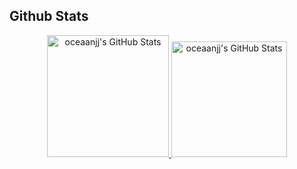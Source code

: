##    Github Stats



<div align="center" style="display: flex; justify-content: center;">
 <a href="https://git.io/streak-stats">
        <img height = "195px" src="https://github-readme-stats.vercel.app/api/top-langs/?username=oceaanjj&theme=jolly&show_icons=true&hide_border=true&layout=compact" alt="oceaanjj's GitHub Stats" />
         <img height = "185px" src="https://github-readme-streak-stats.herokuapp.com/?user=oceaanjj&theme=jolly&hide_border=true" alt="oceaanjj's GitHub Stats" />
 </a>
</div>








<!---
oceaanjj/oceaanjj is a ✨ special ✨ repository because its `README.md` (this file) appears on your GitHub profile.
You can click the Preview link to take a look at your changes.
--->
